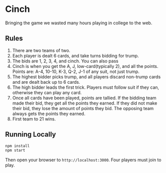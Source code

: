 # Cinch
Bringing the game we wasted many hours playing in college to the web.  

## Rules
 1. There are two teams of two.
 1. Each player is dealt 6 cards, and take turns bidding for trump.
 1. The bids are 1, 2, 3, 4, and cinch.  You can also pass
 1. Cinch is when you get the A, J, low-card(typically 2), and all the points.  Points are: A-4, 10-10, K-3, Q-2, J-1 of any suit, not just trump.
 1. The highest bidder picks trump, and all players discard non-trump cards and are dealt back up to 6 cards. 
 1. The high bidder leads the first trick.  Players must follow suit if they can, otherwise they can play any card.
 1. Once all cards have been played, points are tallied.  If the bidding team made their bid, they get all the points they earned.  If they did not make their bid, they lose the amount of points they bid.  The opposing team always gets the points they earned.
 1. First team to 21 wins.


## Running Locally
```sh
npm install
npm start
```

Then open your browser to `http://localhost:3000`. Four players must join to play.


